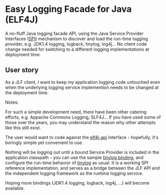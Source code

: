 # Easy Logging Facade for Java (ELF4J)

A no-fluff Java logging facade API, using the Java Service Provider Interfaces ([SPI](https://docs.oracle.com/javase/tutorial/sound/SPI-intro.html)) mechanism to discover and load the run-time logging provider, e.g. JDK1.4 logging, logback, tinylog, log4j... No client code change needed for switching to a different logging implementations at deployment time. 

## User story

As a JLF client, I want to keep my application logging code untouched even when the underlying logging service implemention needs to be changed at the deployment time.

Notes:

For such a simple development need, there have been other catering efforts, e.g. Appache Commons Logging, SLF4J... If you have used some of those over the years, you may understand the reason why other attempts like this still exist.

The user would want to code against the [elf4j-api]() interface - hopefully, it's boringly simple yet convenient to use. 

Nothing will be logging out until a bound Service Provider is included in the application classpath - you can use the sample [tinylog binding](), and configure the run-time behavior of [tinylog](https://tinylog.org/v2/) as usual. It is a working SPI reference implementation, and serves as a bridge between the JLF API and the independent logging framework as the runtime logging service.

Hoping more bindings (JDK1.4 logging, logback, log4j, ...) will become available.
